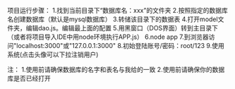项目运行步骤：
1.找到当前目录下“数据库名：xxx”的文件夹
2.按照指定的数据库名创建数据库（默认是mysql数据库）
3.转储该目录下的数据表
4.打开model文件夹，编辑dao.js。编辑最上面的配置
5.用黑窗口（DOS界面）转到主目录下（或者将项目导入IDE中用node环境执行APP.js）
6.node app
7.到浏览器访问"localhost:3000"或"127.0.0.1:3000"
8.初始登陆账号/密码：root/123
9.使用系统(点击头像可以下拉注销用户)


注：
1.使用前请确保数据库的名字和表名与我给的一致
2.使用前请确保你的数据库是否已经打开

